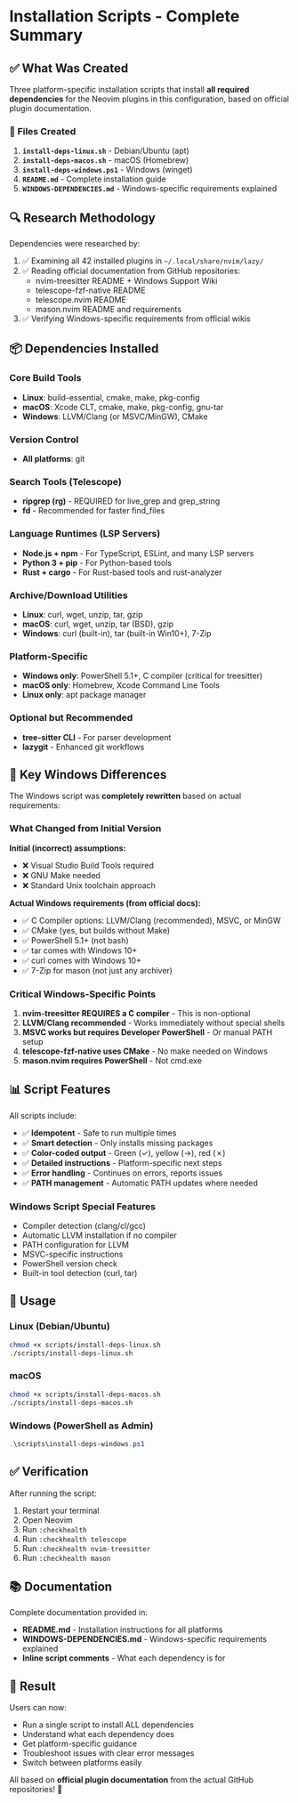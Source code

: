 # Installation Scripts - Complete Summary

## ✅ What Was Created

Three platform-specific installation scripts that install **all required dependencies** for the Neovim plugins in this configuration, based on official plugin documentation.

### 📁 Files Created

1. **`install-deps-linux.sh`** - Debian/Ubuntu (apt)
2. **`install-deps-macos.sh`** - macOS (Homebrew)
3. **`install-deps-windows.ps1`** - Windows (winget)
4. **`README.md`** - Complete installation guide
5. **`WINDOWS-DEPENDENCIES.md`** - Windows-specific requirements explained

## 🔍 Research Methodology

Dependencies were researched by:
1. ✅ Examining all 42 installed plugins in `~/.local/share/nvim/lazy/`
2. ✅ Reading official documentation from GitHub repositories:
   - nvim-treesitter README + Windows Support Wiki
   - telescope-fzf-native README
   - telescope.nvim README
   - mason.nvim README and requirements
3. ✅ Verifying Windows-specific requirements from official wikis

## 📦 Dependencies Installed

### Core Build Tools
- **Linux**: build-essential, cmake, make, pkg-config
- **macOS**: Xcode CLT, cmake, make, pkg-config, gnu-tar
- **Windows**: LLVM/Clang (or MSVC/MinGW), CMake

### Version Control
- **All platforms**: git

### Search Tools (Telescope)
- **ripgrep (rg)** - REQUIRED for live_grep and grep_string
- **fd** - Recommended for faster find_files

### Language Runtimes (LSP Servers)
- **Node.js + npm** - For TypeScript, ESLint, and many LSP servers
- **Python 3 + pip** - For Python-based tools
- **Rust + cargo** - For Rust-based tools and rust-analyzer

### Archive/Download Utilities
- **Linux**: curl, wget, unzip, tar, gzip
- **macOS**: curl, wget, unzip, tar (BSD), gzip
- **Windows**: curl (built-in), tar (built-in Win10+), 7-Zip

### Platform-Specific
- **Windows only**: PowerShell 5.1+, C compiler (critical for treesitter)
- **macOS only**: Homebrew, Xcode Command Line Tools
- **Linux only**: apt package manager

### Optional but Recommended
- **tree-sitter CLI** - For parser development
- **lazygit** - Enhanced git workflows

## 🎯 Key Windows Differences

The Windows script was **completely rewritten** based on actual requirements:

### What Changed from Initial Version

**Initial (incorrect) assumptions:**
- ❌ Visual Studio Build Tools required
- ❌ GNU Make needed
- ❌ Standard Unix toolchain approach

**Actual Windows requirements (from official docs):**
- ✅ C Compiler options: LLVM/Clang (recommended), MSVC, or MinGW
- ✅ CMake (yes, but builds without Make)
- ✅ PowerShell 5.1+ (not bash)
- ✅ tar comes with Windows 10+
- ✅ curl comes with Windows 10+
- ✅ 7-Zip for mason (not just any archiver)

### Critical Windows-Specific Points

1. **nvim-treesitter REQUIRES a C compiler** - This is non-optional
2. **LLVM/Clang recommended** - Works immediately without special shells
3. **MSVC works but requires Developer PowerShell** - Or manual PATH setup
4. **telescope-fzf-native uses CMake** - No make needed on Windows
5. **mason.nvim requires PowerShell** - Not cmd.exe

## 📊 Script Features

All scripts include:
- ✅ **Idempotent** - Safe to run multiple times
- ✅ **Smart detection** - Only installs missing packages
- ✅ **Color-coded output** - Green (✓), yellow (→), red (✗)
- ✅ **Detailed instructions** - Platform-specific next steps
- ✅ **Error handling** - Continues on errors, reports issues
- ✅ **PATH management** - Automatic PATH updates where needed

### Windows Script Special Features
- Compiler detection (clang/cl/gcc)
- Automatic LLVM installation if no compiler
- PATH configuration for LLVM
- MSVC-specific instructions
- PowerShell version check
- Built-in tool detection (curl, tar)

## 🚀 Usage

### Linux (Debian/Ubuntu)
```bash
chmod +x scripts/install-deps-linux.sh
./scripts/install-deps-linux.sh
```

### macOS
```bash
chmod +x scripts/install-deps-macos.sh
./scripts/install-deps-macos.sh
```

### Windows (PowerShell as Admin)
```powershell
.\scripts\install-deps-windows.ps1
```

## ✅ Verification

After running the script:
1. Restart your terminal
2. Open Neovim
3. Run `:checkhealth`
4. Run `:checkhealth telescope`
5. Run `:checkhealth nvim-treesitter`
6. Run `:checkhealth mason`

## 📚 Documentation

Complete documentation provided in:
- **README.md** - Installation instructions for all platforms
- **WINDOWS-DEPENDENCIES.md** - Windows-specific requirements explained
- **Inline script comments** - What each dependency is for

## 🎉 Result

Users can now:
- Run a single script to install ALL dependencies
- Understand what each dependency does
- Get platform-specific guidance
- Troubleshoot issues with clear error messages
- Switch between platforms easily

All based on **official plugin documentation** from the actual GitHub repositories! 🚀
